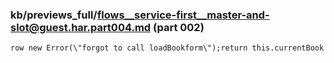 ### kb/previews_full/flows__service-first__master-and-slot@guest.har.part004.md (part 002)

```md
row new Error(\"forgot to call loadBookform\");return this.currentBook
```

```
